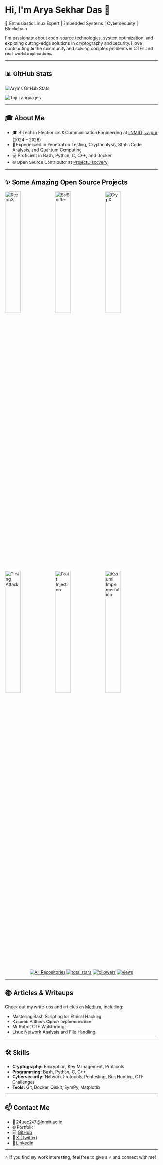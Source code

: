 # Hi, I'm Arya Sekhar Das 👋

🚀 Enthusiastic Linux Expert | Embedded Systems | Cybersecurity | Blockchain

I'm passionate about open-source technologies, system optimization, and exploring cutting-edge solutions in cryptography and security. I love contributing to the community and solving complex problems in CTFs and real-world applications.

---

## 📊 GitHub Stats

![Arya's GitHub Stats](https://github-readme-stats.vercel.app/api?username=intelligent-ears&show_icons=true&theme=radical)

![Top Languages](https://github-readme-stats.vercel.app/api/top-langs/?username=intelligent-ears&layout=compact&theme=radical)

---

## 🎓 About Me

- 🎓 B.Tech in Electronics & Communication Engineering at [LNMIIT, Jaipur](https://www.lnmiit.ac.in) (2024 – 2028)
- 🔧 Experienced in Penetration Testing, Cryptanalysis, Static Code Analysis, and Quantum Computing
- 💻 Proficient in Bash, Python, C, C++, and Docker
- 🌐 Open Source Contributor at [ProjectDiscovery](https://projectdiscovery.io)

---

## ✨ Some Amazing Open Source Projects

<p align="left">
  <a href="https://github.com/intelligent-ears/ReconX"><img width="32%" src="https://denvercoder1-github-readme-stats.vercel.app/api/pin/?username=intelligent-ears&repo=ReconX&theme=react&bg_color=1F222E&title_color=d93d8d&icon_color=3996fa&hide_border=true&show_icons=true" alt="ReconX"></a>
  <a href="https://github.com/intelligent-ears/SolSniffer"><img width="32%" src="https://denvercoder1-github-readme-stats.vercel.app/api/pin/?username=intelligent-ears&repo=SolSniffer&theme=react&bg_color=1F222E&title_color=d93d8d&icon_color=3996fa&hide_border=true&show_icons=true" alt="SolSniffer"></a>
  <a href="https://crypx0.streamlit.app/"><img width="32%" src="https://denvercoder1-github-readme-stats.vercel.app/api/pin/?username=intelligent-ears&repo=crypx&theme=react&bg_color=1F222E&title_color=d93d8d&icon_color=3996fa&hide_border=true&show_icons=true" alt="CrypX"></a>
  <a href="https://github.com/intelligent-ears/esp32_timing-attack_simulation"><img width="32%" src="https://denvercoder1-github-readme-stats.vercel.app/api/pin/?username=intelligent-ears&repo=esp32_timing-attack_simulation&theme=react&bg_color=1F222E&title_color=d93d8d&icon_color=3996fa&hide_border=true&show_icons=true" alt="Timing Attack"></a>
  <a href="https://github.com/intelligent-ears/fault_injection_attack_simulation"><img width="32%" src="https://denvercoder1-github-readme-stats.vercel.app/api/pin/?username=intelligent-ears&repo=fault_injection_attack_simulation&theme=react&bg_color=1F222E&title_color=d93d8d&icon_color=3996fa&hide_border=true&show_icons=true" alt="Fault Injection"></a>
  <a href="https://github.com/intelligent-ears/kasumi_implementation"><img width="32%" src="https://denvercoder1-github-readme-stats.vercel.app/api/pin/?username=intelligent-ears&repo=kasumi_implementation&theme=react&bg_color=1F222E&title_color=d93d8d&icon_color=3996fa&hide_border=true&show_icons=true" alt="Kasumi Implementation"></a>
</p>

<p align="center" style="margin-top: 4rem">
  <a href="https://github.com/intelligent-ears?tab=repositories&sort=stargazers"><img alt="All Repositories" title="All Repositories" src="https://custom-icon-badges.herokuapp.com/badge/-All%20Repos-2962FF?style=for-the-badge&logoColor=white&logo=repo"/></a>
  <a href="https://github.com/intelligent-ears?tab=repositories&sort=stargazers">
    <img alt="total stars" title="Total stars on GitHub" src="https://custom-icon-badges.herokuapp.com/badge/dynamic/json?logo=star&host=formatted-dynamic-badges.herokuapp.com&formatter=metric&style=for-the-badge&color=55960c&labelColor=488207&label=stars&query=%24.stars&url=https%3A%2F%2Fapi.github-star-counter.workers.dev%2Fuser%2Fintelligent-ears"/></a>
  <a href="https://github.com/intelligent-ears?tab=followers">
    <img alt="followers" title="Follow me on Github" src="https://custom-icon-badges.herokuapp.com/github/followers/intelligent-ears?color=236ad3&labelColor=1155ba&style=for-the-badge&logo=person-add&label=Follow&logoColor=white"/></a>
  <a href="https://github.com/intelligent-ears">
    <img alt="views" title="GitHub profile views" src="https://komarev.com/ghpvc/?username=intelligent-ears&style=for-the-badge"/></a>
</p>


---

## 📚 Articles & Writeups

Check out my write-ups and articles on [Medium](https://medium.com/@24UEC247), including:

- Mastering Bash Scripting for Ethical Hacking  
- Kasumi: A Block Cipher Implementation  
- Mr Robot CTF Walkthrough  
- Linux Network Analysis and File Handling  

---

## 🛠 Skills

- **Cryptography:** Encryption, Key Management, Protocols  
- **Programming:** Bash, Python, C, C++  
- **Cybersecurity:** Network Protocols, Pentesting, Bug Hunting, CTF Challenges  
- **Tools:** Git, Docker, Qiskit, SymPy, Matplotlib  

---

## 📫 Contact Me

- 📧 24uec247@lnmiit.ac.in  
- 🌐 [Portfolio](https://portfolio-omega-sable-23.vercel.app/)  
- 🐱 [GitHub](https://github.com/intelligent-ears)  
- 💬 [X (Twitter)](https://x.com/intel_ears)  
- 🔗 [LinkedIn](https://linkedin.com/in/intelligentears)

---

⭐️ If you find my work interesting, feel free to give a ⭐ and connect with me!
